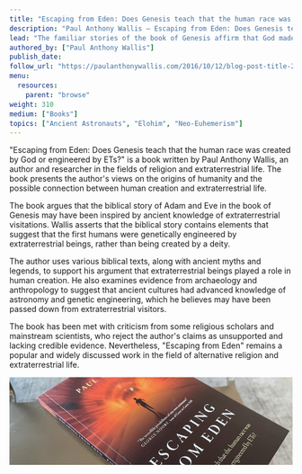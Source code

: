 ```yaml
---
title: "Escaping from Eden: Does Genesis teach that the human race was created by God or engineered by ETs?"
description: "Paul Anthony Wallis — Escaping from Eden: Does Genesis teach that the human race was created by God or engineered by ETs? (2020)"
lead: "The familiar stories of the book of Genesis affirm that God made the universe, planet earth, and you and me. However, various anomalies in the text clue us that we are not reading the original version of these stories. So what were the original narratives and what did they say about who we are and where we all came from? What was the earlier story of human origins, almost obliterated from the Hebrew Scriptures in the 6th century BC, and suppressed from Christian writing in the 2nd and 3rd centuries AD? And what does any of this have to do with Extra Terrestrials? Escaping from Eden will take you on a journey around the world and into the mythologies of ancient Sumeria, Mesoamerica, India, Africa, and Greece to reveal a profound secret, hidden in plain sight in the text of the Bible. Far reaching and deeply controversial, this book points to truths about ourselves, the universe and everything that you may have long suspected but not dared to speak!"
authored_by: ["Paul Anthony Wallis"]
publish_date:
follow_url: "https://paulanthonywallis.com/2016/10/12/blog-post-title-2/"
menu:
  resources:
    parent: "browse"
weight: 310
medium: ["Books"]
topics: ["Ancient Astronauts", "Elohim", "Neo-Euhemerism"]
---
```


"Escaping from Eden: Does Genesis teach that the human race was created by God or engineered by ETs?" is a book written by Paul Anthony Wallis, an author and researcher in the fields of religion and extraterrestrial life. The book presents the author's views on the origins of humanity and the possible connection between human creation and extraterrestrial life.

The book argues that the biblical story of Adam and Eve in the book of Genesis may have been inspired by ancient knowledge of extraterrestrial visitations. Wallis asserts that the biblical story contains elements that suggest that the first humans were genetically engineered by extraterrestrial beings, rather than being created by a deity.

The author uses various biblical texts, along with ancient myths and legends, to support his argument that extraterrestrial beings played a role in human creation. He also examines evidence from archaeology and anthropology to suggest that ancient cultures had advanced knowledge of astronomy and genetic engineering, which he believes may have been passed down from extraterrestrial visitors.

The book has been met with criticism from some religious scholars and mainstream scientists, who reject the author's claims as unsupported and lacking credible evidence. Nevertheless, "Escaping from Eden" remains a popular and widely discussed work in the field of alternative religion and extraterrestrial life.

 ![Image](images/escaping-from-eden-book.jpg "Escaping from Eden, 2020 — Paul Anthony Wallis")
